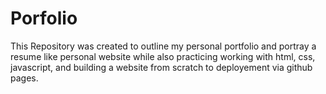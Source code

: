 # Porfolio

This Repository was created to outline my personal portfolio and portray a resume like personal website while also practicing working with html, css, javascript, and building a website from scratch to deployement via github pages.
